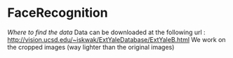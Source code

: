 # FaceRecognition

*Where to find the data*
Data can be downloaded at the following url : http://vision.ucsd.edu/~iskwak/ExtYaleDatabase/ExtYaleB.html
We work on the cropped images (way lighter than the original images)
